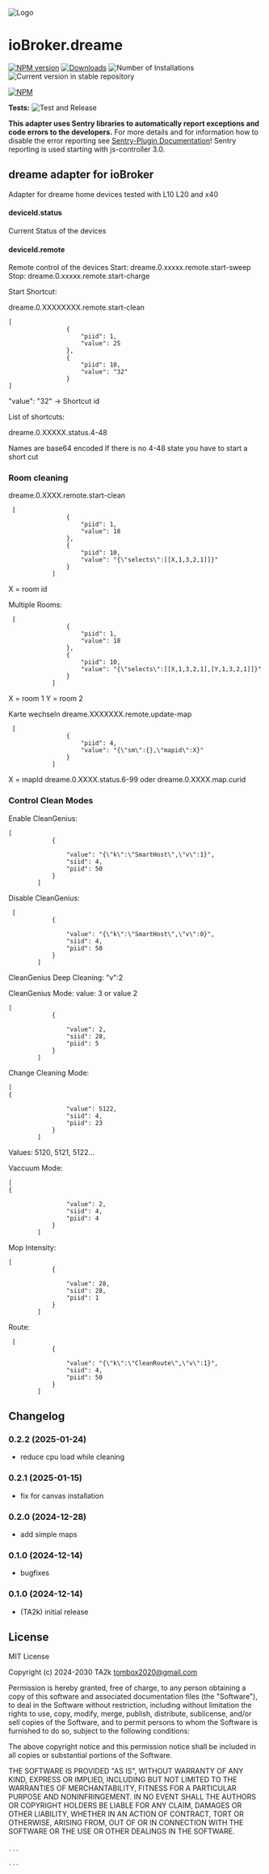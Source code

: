 ![Logo](admin/dreame.png)

# ioBroker.dreame

[![NPM version](https://img.shields.io/npm/v/iobroker.dreame.svg)](https://www.npmjs.com/package/iobroker.dreame)
[![Downloads](https://img.shields.io/npm/dm/iobroker.dreame.svg)](https://www.npmjs.com/package/iobroker.dreame)
![Number of Installations](https://iobroker.live/badges/dreame-installed.svg)
![Current version in stable repository](https://iobroker.live/badges/dreame-stable.svg)

[![NPM](https://nodei.co/npm/iobroker.dreame.png?downloads=true)](https://nodei.co/npm/iobroker.dreame/)

**Tests:** ![Test and Release](https://github.com/TA2k/ioBroker.dreame/workflows/Test%20and%20Release/badge.svg)

**This adapter uses Sentry libraries to automatically report exceptions and code errors to the developers.** For more details and for information how to disable the error reporting see [Sentry-Plugin Documentation](https://github.com/ioBroker/plugin-sentry#plugin-sentry)! Sentry reporting is used starting with js-controller 3.0.

## dreame adapter for ioBroker

Adapter for dreame home devices tested with L10 L20 and x40

#### deviceId.status

Current Status of the devices

#### deviceId.remote

Remote control of the devices
Start: dreame.0.xxxxx.remote.start-sweep
Stop: dreame.0.xxxxx.remote.start-charge

Start Shortcut:

dreame.0.XXXXXXXX.remote.start-clean

```
[
                {
                    "piid": 1,
                    "value": 25
                },
                {
                    "piid": 10,
                    "value": "32"
                }
]
```

"value": "32" -> Shortcut id

List of shortcuts:

dreame.0.XXXXX.status.4-48

Names are base64 encoded
If there is no 4-48 state you have to start a short cut

### Room cleaning

dreame.0.XXXX.remote.start-clean

```
 [
                {
                    "piid": 1,
                    "value": 18
                },
                {
                    "piid": 10,
                    "value": "{\"selects\":[[X,1,3,2,1]]}"
                }
            ]
```

X = room id

Multiple Rooms:

```
 [
                {
                    "piid": 1,
                    "value": 18
                },
                {
                    "piid": 10,
                    "value": "{\"selects\":[[X,1,3,2,1],[Y,1,3,2,1]]}"
                }
            ]
```

X = room 1
Y = room 2

Karte wechseln
dreame.XXXXXXX.remote.update-map

```
 [
                {
                    "piid": 4,
                    "value": "{\"sm\":{},\"mapid\":X}"
                }
            ]
```

X = mapId
dreame.0.XXXX.status.6-99
oder
dreame.0.XXXX.map.curid

### Control Clean Modes

Enable CleanGenius:

```
[
            {

                "value": "{\"k\":\"SmartHost\",\"v\":1}",
                "siid": 4,
                "piid": 50
            }
        ]
```

Disable CleanGenius:

```
 [
            {

                "value": "{\"k\":\"SmartHost\",\"v\":0}",
                "siid": 4,
                "piid": 50
            }
        ]
```

CleanGenius Deep Cleaning: \"v\":2

CleanGenius Mode: value: 3 or value 2

```
[
            {

                "value": 2,
                "siid": 28,
                "piid": 5
            }
        ]

```

Change Cleaning Mode:

```
[
{

                "value": 5122,
                "siid": 4,
                "piid": 23
            }
        ]
```

Values: 5120, 5121, 5122...

Vaccuum Mode:

```
[
{

                "value": 2,
                "siid": 4,
                "piid": 4
            }
        ]

```

Mop Intensity:

```
[
            {

                "value": 28,
                "siid": 28,
                "piid": 1
            }
        ]
```

Route:

```
 [
            {

                "value": "{\"k\":\"CleanRoute\",\"v\":1}",
                "siid": 4,
                "piid": 50
            }
        ]
```

## Changelog

<!--
    Placeholder for the next version (at the beginning of the line):
    ### **WORK IN PROGRESS**
-->

### 0.2.2 (2025-01-24)

- reduce cpu load while cleaning

### 0.2.1 (2025-01-15)

- fix for canvas installation

### 0.2.0 (2024-12-28)

- add simple maps

### 0.1.0 (2024-12-14)

- bugfixes

### 0.1.0 (2024-12-14)

- (TA2k) initial release

## License

MIT License

Copyright (c) 2024-2030 TA2k <tombox2020@gmail.com>

Permission is hereby granted, free of charge, to any person obtaining a copy
of this software and associated documentation files (the "Software"), to deal
in the Software without restriction, including without limitation the rights
to use, copy, modify, merge, publish, distribute, sublicense, and/or sell
copies of the Software, and to permit persons to whom the Software is
furnished to do so, subject to the following conditions:

The above copyright notice and this permission notice shall be included in all
copies or substantial portions of the Software.

THE SOFTWARE IS PROVIDED "AS IS", WITHOUT WARRANTY OF ANY KIND, EXPRESS OR
IMPLIED, INCLUDING BUT NOT LIMITED TO THE WARRANTIES OF MERCHANTABILITY,
FITNESS FOR A PARTICULAR PURPOSE AND NONINFRINGEMENT. IN NO EVENT SHALL THE
AUTHORS OR COPYRIGHT HOLDERS BE LIABLE FOR ANY CLAIM, DAMAGES OR OTHER
LIABILITY, WHETHER IN AN ACTION OF CONTRACT, TORT OR OTHERWISE, ARISING FROM,
OUT OF OR IN CONNECTION WITH THE SOFTWARE OR THE USE OR OTHER DEALINGS IN THE
SOFTWARE.

````

```

```
````

